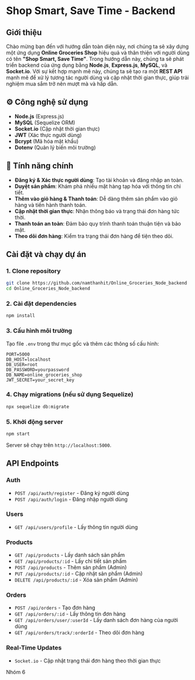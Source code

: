 # Shop Smart, Save Time - Backend

## Giới thiệu
Chào mừng bạn đến với hướng dẫn toàn diện này, nơi chúng ta sẽ xây dựng một ứng dụng **Online Groceries Shop** hiệu quả và thân thiện với người dùng có tên **"Shop Smart, Save Time"**. Trong hướng dẫn này, chúng ta sẽ phát triển backend của ứng dụng bằng **Node.js**, **Express.js**, **MySQL**, và **Socket.io**. Với sự kết hợp mạnh mẽ này, chúng ta sẽ tạo ra một **REST API** mạnh mẽ để xử lý tương tác người dùng và cập nhật thời gian thực, giúp trải nghiệm mua sắm trở nên mượt mà và hấp dẫn.

## ⚙️ Công nghệ sử dụng
- **Node.js** (Express.js)
- **MySQL** (Sequelize ORM)
- **Socket.io** (Cập nhật thời gian thực)
- **JWT** (Xác thực người dùng)
- **Bcrypt** (Mã hóa mật khẩu)
- **Dotenv** (Quản lý biến môi trường)

## 🚀 Tính năng chính
- **Đăng ký & Xác thực người dùng**: Tạo tài khoản và đăng nhập an toàn.
- **Duyệt sản phẩm**: Khám phá nhiều mặt hàng tạp hóa với thông tin chi tiết.
- **Thêm vào giỏ hàng & Thanh toán**: Dễ dàng thêm sản phẩm vào giỏ hàng và tiến hành thanh toán.
- **Cập nhật thời gian thực**: Nhận thông báo và trạng thái đơn hàng tức thời.
- **Thanh toán an toàn**: Đảm bảo quy trình thanh toán thuận tiện và bảo mật.
- **Theo dõi đơn hàng**: Kiểm tra trạng thái đơn hàng để tiện theo dõi.

## Cài đặt và chạy dự án

### 1. Clone repository
```bash
git clone https://github.com/namthanhit/Online_Groceries_Node_backend
cd Online_Groceries_Node_backend
```

### 2. Cài đặt dependencies
```bash
npm install
```

### 3. Cấu hình môi trường
Tạo file `.env` trong thư mục gốc và thêm các thông số cấu hình:
```env
PORT=5000
DB_HOST=localhost
DB_USER=root
DB_PASSWORD=yourpassword
DB_NAME=online_groceries_shop
JWT_SECRET=your_secret_key
```

### 4. Chạy migrations (nếu sử dụng Sequelize)
```bash
npx sequelize db:migrate
```

### 5. Khởi động server
```bash
npm start
```

Server sẽ chạy trên `http://localhost:5000`.

## API Endpoints

### Auth
- `POST /api/auth/register` - Đăng ký người dùng
- `POST /api/auth/login` - Đăng nhập người dùng

### Users
- `GET /api/users/profile` - Lấy thông tin người dùng

### Products
- `GET /api/products` - Lấy danh sách sản phẩm
- `GET /api/products/:id` - Lấy chi tiết sản phẩm
- `POST /api/products` - Thêm sản phẩm (Admin)
- `PUT /api/products/:id` - Cập nhật sản phẩm (Admin)
- `DELETE /api/products/:id` - Xóa sản phẩm (Admin)

### Orders
- `POST /api/orders` - Tạo đơn hàng
- `GET /api/orders/:id` - Lấy thông tin đơn hàng
- `GET /api/orders/user/:userId` - Lấy danh sách đơn hàng của người dùng
- `GET /api/orders/track/:orderId` - Theo dõi đơn hàng

### Real-Time Updates
- `Socket.io` - Cập nhật trạng thái đơn hàng theo thời gian thực

Nhóm 6

